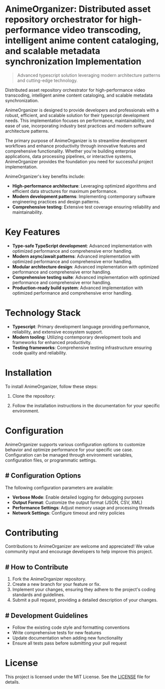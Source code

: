 <!-- fallback_AnimeOrganizer_20251021110044_13208 -->

# AnimeOrganizer: Distributed asset repository orchestrator for high-performance video transcoding, intelligent anime content cataloging, and scalable metadata synchronization Implementation
> Advanced typescript solution leveraging modern architecture patterns and cutting-edge technology.

Distributed asset repository orchestrator for high-performance video transcoding, intelligent anime content cataloging, and scalable metadata synchronization.

AnimeOrganizer is designed to provide developers and professionals with a robust, efficient, and scalable solution for their typescript development needs. This implementation focuses on performance, maintainability, and ease of use, incorporating industry best practices and modern software architecture patterns.

The primary purpose of AnimeOrganizer is to streamline development workflows and enhance productivity through innovative features and comprehensive functionality. Whether you're building enterprise applications, data processing pipelines, or interactive systems, AnimeOrganizer provides the foundation you need for successful project implementation.

AnimeOrganizer's key benefits include:

* **High-performance architecture**: Leveraging optimized algorithms and efficient data structures for maximum performance.
* **Modern development patterns**: Implementing contemporary software engineering practices and design patterns.
* **Comprehensive testing**: Extensive test coverage ensuring reliability and maintainability.

# Key Features

* **Type-safe TypeScript development**: Advanced implementation with optimized performance and comprehensive error handling.
* **Modern async/await patterns**: Advanced implementation with optimized performance and comprehensive error handling.
* **Modular architecture design**: Advanced implementation with optimized performance and comprehensive error handling.
* **Comprehensive testing suite**: Advanced implementation with optimized performance and comprehensive error handling.
* **Production-ready build system**: Advanced implementation with optimized performance and comprehensive error handling.

# Technology Stack

* **Typescript**: Primary development language providing performance, reliability, and extensive ecosystem support.
* **Modern tooling**: Utilizing contemporary development tools and frameworks for enhanced productivity.
* **Testing frameworks**: Comprehensive testing infrastructure ensuring code quality and reliability.

# Installation

To install AnimeOrganizer, follow these steps:

1. Clone the repository:


2. Follow the installation instructions in the documentation for your specific environment.

# Configuration

AnimeOrganizer supports various configuration options to customize behavior and optimize performance for your specific use case. Configuration can be managed through environment variables, configuration files, or programmatic settings.

## # Configuration Options

The following configuration parameters are available:

* **Verbose Mode**: Enable detailed logging for debugging purposes
* **Output Format**: Customize the output format (JSON, CSV, XML)
* **Performance Settings**: Adjust memory usage and processing threads
* **Network Settings**: Configure timeout and retry policies

# Contributing

Contributions to AnimeOrganizer are welcome and appreciated! We value community input and encourage developers to help improve this project.

## # How to Contribute

1. Fork the AnimeOrganizer repository.
2. Create a new branch for your feature or fix.
3. Implement your changes, ensuring they adhere to the project's coding standards and guidelines.
4. Submit a pull request, providing a detailed description of your changes.

## # Development Guidelines

* Follow the existing code style and formatting conventions
* Write comprehensive tests for new features
* Update documentation when adding new functionality
* Ensure all tests pass before submitting your pull request

# License

This project is licensed under the MIT License. See the [LICENSE](https://github.com/Lyche6666/AnimeOrganizer/blob/main/LICENSE) file for details.
